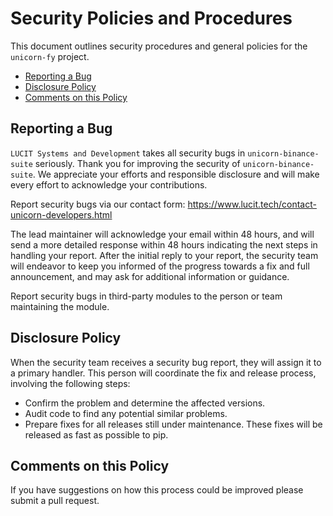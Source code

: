 # Security Policies and Procedures
This document outlines security procedures and general policies for the `unicorn-fy` project.

  * [Reporting a Bug](#reporting-a-bug)
  * [Disclosure Policy](#disclosure-policy)
  * [Comments on this Policy](#comments-on-this-policy)

## Reporting a Bug
`LUCIT Systems and Development` takes all security bugs in `unicorn-binance-suite` seriously.
Thank you for improving the security of `unicorn-binance-suite`. We appreciate your efforts and 
responsible disclosure and will make every effort to acknowledge your contributions.

Report security bugs via our contact form:
https://www.lucit.tech/contact-unicorn-developers.html

The lead maintainer will acknowledge your email within 48 hours, and will send a
more detailed response within 48 hours indicating the next steps in handling
your report. After the initial reply to your report, the security team will
endeavor to keep you informed of the progress towards a fix and full
announcement, and may ask for additional information or guidance.

Report security bugs in third-party modules to the person or team maintaining
the module.

## Disclosure Policy
When the security team receives a security bug report, they will assign it to a
primary handler. This person will coordinate the fix and release process,
involving the following steps:

  * Confirm the problem and determine the affected versions.
  * Audit code to find any potential similar problems.
  * Prepare fixes for all releases still under maintenance. These fixes will be
    released as fast as possible to pip.

## Comments on this Policy
If you have suggestions on how this process could be improved please submit a
pull request.
